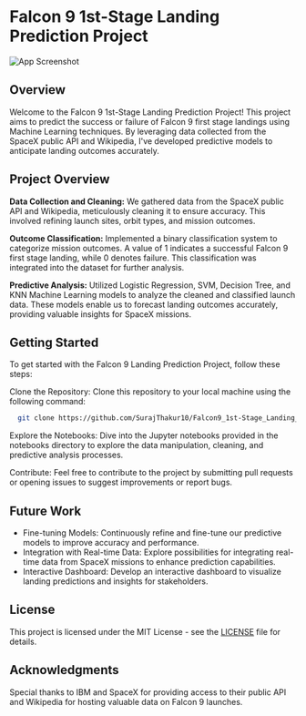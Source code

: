 
# Falcon 9 1st-Stage Landing Prediction Project


![App Screenshot]([https://media.wired.com/photos/5a7cb68fa2d3835392e1b469/4:3/w_2133,h_1600,c_limit/spacexrocketreturn.jpg](https://media2.giphy.com/media/v1.Y2lkPTc5MGI3NjExYW1td3N6YXl6dmQzNjk5eTN5eHE0NTlwenlidGJhc3VxaXFtaDR0NCZlcD12MV9pbnRlcm5hbF9naWZfYnlfaWQmY3Q9Zw/3ohs4gSs3V0Q7qOtKU/giphy.webp))

## Overview

Welcome to the Falcon 9 1st-Stage Landing Prediction Project! This project aims to predict the success or failure of Falcon 9 first stage landings using Machine Learning techniques. By leveraging data collected from the SpaceX public API and Wikipedia, I've developed predictive models to anticipate landing outcomes accurately.




## Project Overview

**Data Collection and Cleaning:** We gathered data from the SpaceX public API and Wikipedia, meticulously cleaning it to ensure accuracy. This involved refining launch sites, orbit types, and mission outcomes.

**Outcome Classification:** Implemented a binary classification system to categorize mission outcomes. A value of 1 indicates a successful Falcon 9 first stage landing, while 0 denotes failure. This classification was integrated into the dataset for further analysis.

**Predictive Analysis:** Utilized Logistic Regression, SVM, Decision Tree, and KNN Machine Learning models to analyze the cleaned and classified launch data. These models enable us to forecast landing outcomes accurately, providing valuable insights for SpaceX missions.



## Getting Started
To get started with the Falcon 9 Landing Prediction Project, follow these steps:

Clone the Repository: Clone this repository to your local machine using the following command:

```bash
  git clone https://github.com/SurajThakur10/Falcon9_1st-Stage_Landing_Prediction.git
```
Explore the Notebooks: Dive into the Jupyter notebooks provided in the notebooks directory to explore the data manipulation, cleaning, and predictive analysis processes.

Contribute: Feel free to contribute to the project by submitting pull requests or opening issues to suggest improvements or report bugs.


## Future Work



- Fine-tuning Models: Continuously refine and fine-tune our predictive models to improve accuracy and performance.
- Integration with Real-time Data: Explore possibilities for integrating real-time data from SpaceX missions to enhance prediction capabilities.
- Interactive Dashboard: Develop an interactive dashboard to visualize landing predictions and insights for stakeholders.




## License

This project is licensed under the MIT License - see the [LICENSE](https://github.com/SurajThakur10/Falcon9_1st-Stage_Landing_Prediction/blob/main/LICENSE) file for details.

## Acknowledgments

Special thanks to IBM and SpaceX for providing access to their public API and Wikipedia for hosting valuable data on Falcon 9 launches.


